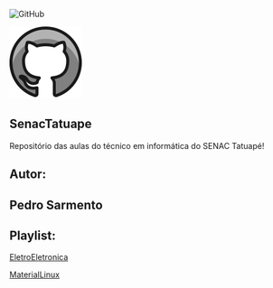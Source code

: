 ![GitHub](https://img.shields.io/github/license/pesarmento/GitGitHub)

![](https://github.com/pesarmento/GitGitHub/blob/main/Icone-github.png)
## SenacTatuape
Repositório das aulas do técnico em informática do SENAC Tatuapé!

## Autor:
## Pedro Sarmento

## Playlist:

[EletroEletronica](https://sites.google.com/view/tecnicoeminformatica/p%C3%A1gina-inicial)

[MaterialLinux](https://sites.google.com/view/tecnicoeminformatica/desktop-gnulinux)
